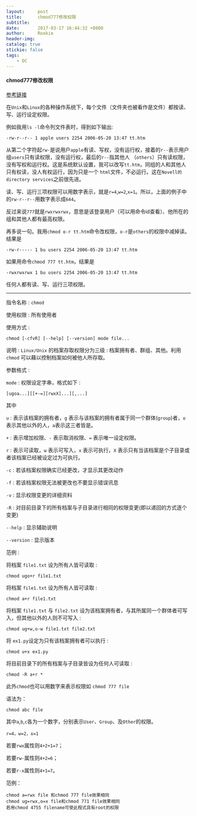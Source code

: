 ```yaml
---
layout:     post
title:      chmod777修改权限
subtitle:   
date:       2017-03-17 16:44:32 +0800
author:     Rookie
header-img: 
catalog: true
stickie: false
tags:
    - OC
---
```


#### chmod777修改权限

[参考链接](http://william71.blogbus.com/logs/33484772.html)

在`Unix`和`Linux`的各种操作系统下，每个文件（文件夹也被看作是文件）都按读、写、运行设定权限。

例如我用`ls -l`命令列文件表时，得到如下输出:
```
-rw-r--r-- 1 apple users 2254 2006-05-20 13:47 tt.htm
```
从第二个字符起`rw-`是说用户`apple`有读、写权，没有运行权，接着的`r--`表示用户组`users`只有读权限，没有运行权，最后的`r--`指其他人 （`others`）只有读权限，没有写权和运行权。这是系统默认设置，我可以改写`tt.htm`，同组的人和其他人只有权读，没人有权运行，因为只是一个 `html`文件，不必运行。这在`Novell的directory services`之前很先进。

读、写、运行三项权限可以用数字表示，就是`r=4`,`w=2`,`x=1`。所以，上面的例子中的`rw-r--r--`用数字表示成`644`。

反过来说`777`就是`rwxrwxrwx`，意思是该登录用户（可以用命令id查看）、他所在的组和其他人都有最高权限。

再多说一句。我用`chmod o-r tt.htm`命令改权限，`o-r`是`others`的权限中减掉读。结果是
```
-rw-r----- 1 bu users 2254 2006-05-20 13:47 tt.htm
```
如果用命令`chmod 777 tt.htm`，结果是
```
-rwxrwxrwx 1 bu users 2254 2006-05-20 13:47 tt.htm
```
任何人都有读、写、运行三项权限。

---

指令名称 : `chmod`

使用权限 : 所有使用者

使用方式 : 

```
chmod [-cfvR] [--help] [--version] mode file...
```

说明 : `Linux/Unix` 的档案存取权限分为三级 : 档案拥有者、群组、其他。利用 `chmod` 可以藉以控制档案如何被他人所存取。

参数格式 :

`mode` : 权限设定字串，格式如下 : 

```
[ugoa...][[+-=][rwxX]...][,...]
```
其中

`u` : 表示该档案的拥有者，`g` 表示与该档案的拥有者属于同一个群体(`group`)者，`o` 表示其他以外的人，`a`表示这三者皆是。

`+` :  表示增加权限、`-` 表示取消权限、`=` 表示唯一设定权限。

`r` : 表示可读取，`w` 表示可写入，`x` 表示可执行，`X` 表示只有当该档案是个子目录或者该档案已经被设定过为可执行。 

`-c` : 若该档案权限确实已经更改，才显示其更改动作

`-f` : 若该档案权限无法被更改也不要显示错误讯息

`-v` : 显示权限变更的详细资料

`-R` : 对目前目录下的所有档案与子目录进行相同的权限变更(即以递回的方式逐个变更)

`--help` : 显示辅助说明

`--version` : 显示版本

范例 :

将档案 `file1.txt` 设为所有人皆可读取 :

```
chmod ugo+r file1.txt
```

将档案 `file1.txt` 设为所有人皆可读取 :

```
chmod a+r file1.txt
```

将档案 `file1.txt` 与 `file2.txt` 设为该档案拥有者，与其所属同一个群体者可写入，但其他以外的人则不可写入 :

```
chmod ug+w,o-w file1.txt file2.txt
```

将 `ex1.py`设定为只有该档案拥有者可以执行 :

```
chmod u+x ex1.py
```

将目前目录下的所有档案与子目录皆设为任何人可读取 :

```
chmod -R a+r *
```

此外`chmod`也可以用数字来表示权限如 `chmod 777 file`

语法为：

```
chmod abc file
```

其中`a`,`b`,`c`各为一个数字，分别表示`User`、`Group`、及`Other`的权限。

```
r=4，w=2，x=1
```

若要`rwx`属性则`4+2+1=7`；

若要`rw-`属性则`4+2=6`；

若要`r-x`属性则`4+1=7`。


范例：

```
chmod a=rwx file 和chmod 777 file效果相同
chmod ug=rwx,o=x file和chmod 771 file效果相同
若用chmod 4755 filename可使此程式具有root的权限
```